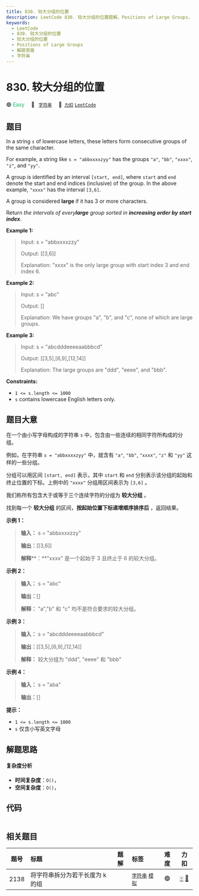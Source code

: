 ```yaml
---
title: 830. 较大分组的位置
description: LeetCode 830. 较大分组的位置题解，Positions of Large Groups，包含解题思路、复杂度分析以及完整的 JavaScript 代码实现。
keywords:
  - LeetCode
  - 830. 较大分组的位置
  - 较大分组的位置
  - Positions of Large Groups
  - 解题思路
  - 字符串
---
```


# 830. 较大分组的位置

🟢 <font color=#15bd66>Easy</font>&emsp; 🔖&ensp; [`字符串`](/tag/string.md)&emsp; 🔗&ensp;[`力扣`](https://leetcode.cn/problems/positions-of-large-groups) [`LeetCode`](https://leetcode.com/problems/positions-of-large-groups)

## 题目

In a string `s` of lowercase letters, these letters form consecutive groups of
the same character.

For example, a string like `s = "abbxxxxzyy"` has the groups `"a"`, `"bb"`,
`"xxxx"`, `"z"`, and `"yy"`.

A group is identified by an interval `[start, end]`, where `start` and `end`
denote the start and end indices (inclusive) of the group. In the above
example, `"xxxx"` has the interval `[3,6]`.

A group is considered **large**  if it has 3 or more characters.

Return _the intervals of every**large** group sorted in **increasing order by
start index**_.



**Example 1:**

> Input: s = "abbxxxxzzy"
> 
> Output: [[3,6]]
> 
> Explanation: "xxxx" is the only large group with start index 3 and end index 6.

**Example 2:**

> Input: s = "abc"
> 
> Output: []
> 
> Explanation: We have groups "a", "b", and "c", none of which are large groups.

**Example 3:**

> Input: s = "abcdddeeeeaabbbcd"
> 
> Output: [[3,5],[6,9],[12,14]]
> 
> Explanation: The large groups are "ddd", "eeee", and "bbb".

**Constraints:**

  * `1 <= s.length <= 1000`
  * `s` contains lowercase English letters only.


## 题目大意

在一个由小写字母构成的字符串 `s` 中，包含由一些连续的相同字符所构成的分组。

例如，在字符串 `s = "abbxxxxzyy"` 中，就含有 `"a"`, `"bb"`, `"xxxx"`, `"z"` 和 `"yy"`
这样的一些分组。

分组可以用区间 `[start, end]` 表示，其中 `start` 和 `end` 分别表示该分组的起始和终止位置的下标。上例中的 `"xxxx"`
分组用区间表示为 `[3,6]` 。

我们称所有包含大于或等于三个连续字符的分组为 **较大分组** 。

找到每一个 **较大分组** 的区间，**按起始位置下标递增顺序排序后** ，返回结果。

**示例 1：**

> 
> 
> 
> 
> 
> **输入：** s = "abbxxxxzzy"
> 
> **输出：**[[3,6]]
> 
> **解释****：**"xxxx" 是一个起始于 3 且终止于 6 的较大分组。
> 
> 

**示例 2：**

> 
> 
> 
> 
> 
> **输入：** s = "abc"
> 
> **输出：**[]
> 
> **解释：** "a","b" 和 "c" 均不是符合要求的较大分组。
> 
> 

**示例 3：**

> 
> 
> 
> 
> 
> **输入：** s = "abcdddeeeeaabbbcd"
> 
> **输出：**[[3,5],[6,9],[12,14]]
> 
> **解释：** 较大分组为 "ddd", "eeee" 和 "bbb"

**示例 4：**

> 
> 
> 
> 
> 
> **输入：** s = "aba"
> 
> **输出：**[]
> 
> 

**提示：**

  * `1 <= s.length <= 1000`
  * `s` 仅含小写英文字母


## 解题思路

#### 复杂度分析

- **时间复杂度**：`O()`，
- **空间复杂度**：`O()`，

## 代码

```javascript

```

## 相关题目

<!-- prettier-ignore -->
| 题号 | 标题 | 题解 | 标签 | 难度 | 力扣 |
| :------: | :------ | :------: | :------ | :------: | :------: |
| 2138 | 将字符串拆分为若干长度为 k 的组 |  |  [`字符串`](/tag/string.md) [`模拟`](/tag/simulation.md) | 🟢 | [🀄️](https://leetcode.cn/problems/divide-a-string-into-groups-of-size-k) [🔗](https://leetcode.com/problems/divide-a-string-into-groups-of-size-k) |